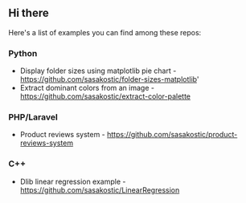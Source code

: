## Hi there

Here's a list of examples you can find among these repos:


### Python

- Display folder sizes using matplotlib pie chart - https://github.com/sasakostic/folder-sizes-matplotlib'
- Extract dominant colors from an image - https://github.com/sasakostic/extract-color-palette

### PHP/Laravel

- Product reviews system - https://github.com/sasakostic/product-reviews-system


### C++

- Dlib linear regression example - https://github.com/sasakostic/LinearRegression

<!--
**sasakostic/sasakostic** is a ✨ _special_ ✨ repository because its `README.md` (this file) appears on your GitHub profile.

Here are some ideas to get you started:

- 🔭 I’m currently working on ...
- 🌱 I’m currently learning ...
- 👯 I’m looking to collaborate on ...
- 🤔 I’m looking for help with ...
- 💬 Ask me about ...
- 📫 How to reach me: ...
- 😄 Pronouns: ...
- ⚡ Fun fact: ...
-->
